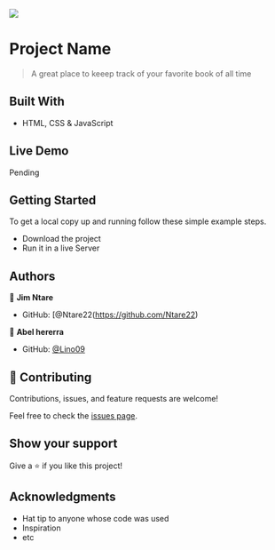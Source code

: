 ![](https://img.shields.io/badge/Microverse-blueviolet)

# Project Name

> A great place to keeep track of your favorite book of all time

<!-- ![screenshot](./app_screenshot.png) -->

## Built With

- HTML, CSS & JavaScript

## Live Demo

Pending
<!-- [Live Demo Link](https://livedemo.com) -->


## Getting Started

To get a local copy up and running follow these simple example steps.

- Download the project
- Run it in a live Server


## Authors

👤 **Jim Ntare**

- GitHub: [@Ntare22(https://github.com/Ntare22)

👤 **Abel hererra**

- GitHub: [@Lino09](https://github.com/Lino09)

## 🤝 Contributing

Contributions, issues, and feature requests are welcome!

Feel free to check the [issues page](../../issues/).

## Show your support

Give a ⭐️ if you like this project!

## Acknowledgments

- Hat tip to anyone whose code was used
- Inspiration
- etc
